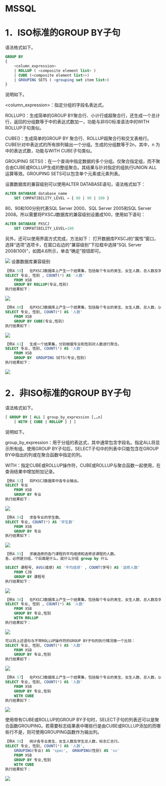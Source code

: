 # MSSQL

# 1．ISO标准的GROUP BY子句

语法格式如下。
```sql
GROUP BY
{
    <column_expression>
    | ROLLUP ( <composite element list> )
    | CUBE (<composite element list>>)
    | GROUPING SETS ( <grouping set item list>)
}
```
说明如下。

<column_expression>：指定分组的字段名表达式。

ROLLUP()：生成简单的GROUP BY聚合行、小计行或超聚合行，还生成一个总计行，返回的分组数等于<composite element list>中的表达式数加一，功能与非ISO标准语法中的WITH ROLLUP子句类似。

CUBE()：生成简单的GROUP BY 聚合行、ROLLUP超聚合行和交叉表格行。CUBE针对<composite element list>中表达式的所有排列输出一个分组。生成的分组数等于2n，其中，n 为<composite element list>中的表达式数，功能与WITH CUBE子句类似。

GROUPING SETS()：在一个查询中指定数据的多个分组。仅聚合指定组，而不聚合由CUBE或ROLLUP生成的整组聚合。其结果与针对指定的组执行UNION ALL运算等效。GROUPING SETS可以包含单个元素或元素列表。

设置数据库的兼容级别可以使用ALTER DATABASE语句，语法格式如下：
```sql
ALTER DATABASE database_name 
	SET COMPATIBILITY_LEVEL = { 80 | 90 | 100 }
```
80、90和100分别代表SQL Server 2000、SQL Server 2005和SQL Server 2008。所以需要将PXSCJ数据库的兼容级别设置成100，使用如下语句：
```sql
ALTER DATABASE PXSCJ
	SET COMPATIBILITY_LEVEL=100
```
另外，还可以使用界面方式完成，方法如下：
打开数据库PXSCJ的“属性”窗口，选择“选项”选项卡，在窗口右边的“兼容级别”下拉框中选择“SQL Server 2008(100)”，如图4.6所示，单击“确定”按钮即可。

![](https://cdn.jsdelivr.net/gh/ZanderZhao/img20/file/20200121235845.png)
设置数据库兼容级别
```sql
【例4.59】  在PXSCJ数据库上产生一个结果集，包括每个专业的男生、女生人数、总人数及学生总人数。
SELECT 专业, 性别 , COUNT(*) AS '人数'
	FROM XSB
	GROUP BY ROLLUP(专业,性别)
执行结果如下：
```
![](https://cdn.jsdelivr.net/gh/ZanderZhao/img20/file/20200121235846.png)
```sql
【例4.60】  在PXSCJ数据库上产生一个结果集，包括每个专业的男生、女生人数、总人数，以及男生总数、女生总数、学生总人数。
SELECT 专业, 性别, COUNT(*) AS '人数'
	FROM XSB
	GROUP BY CUBE(专业,性别) 
执行结果如下：
```
![](https://cdn.jsdelivr.net/gh/ZanderZhao/img20/file/20200121235847.png)

```sql
【例4.61】  生成一个结果集，分别根据专业和性别对人数进行聚合。
SELECT 专业, 性别, COUNT(*) AS '人数'
	FROM XSB
	GROUP BY  GROUPING SETS(专业,性别)
执行结果如下：
```
![](https://cdn.jsdelivr.net/gh/ZanderZhao/img20/file/20200121235848.png)







# 2．非ISO标准的GROUP BY子句

语法格式如下。
```sql
[ GROUP BY [ ALL ] group_by_expression [,…n]
    [ WITH { CUBE | ROLLUP } ] ]
```
说明如下。

group_by_expression：用于分组的表达式，其中通常包含字段名。指定ALL将显示所有组。使用GROUP BY子句后，SELECT子句中的列表中只能包含在GROUP BY中指出的列或在聚合函数中指定的列。

WITH：指定CUBE或ROLLUP操作符，CUBE或ROLLUP与聚合函数一起使用，在查询结果中增加附加记录。

```sql
【例4.53】  将PXSCJ数据库中各专业输出。
SELECT 专业
	FROM XSB
	GROUP BY 专业
执行结果如下：
```
![](https://cdn.jsdelivr.net/gh/ZanderZhao/img20/file/20200121235849.png)
```sql
【例4.54】  求各专业的学生数。
SELECT 专业, COUNT(*) AS '学生数'
	FROM XSB
	GROUP BY 专业
执行结果如下：
```
![](https://cdn.jsdelivr.net/gh/ZanderZhao/img20/file/20200121235850.png)

```sql
【例4.55】  求被选修的各门课程的平均成绩和选修该课程的人数。
各，必然是分组，个后面是什么。就什么分组 group by 什么

SELECT 课程号, AVG(成绩) AS '平均成绩' , COUNT(学号) AS '选修人数'
	FROM CJB
	GROUP BY 课程号
执行结果如下：
```

![](https://cdn.jsdelivr.net/gh/ZanderZhao/img20/file/20200121235851.png)



```sql
【例4.56】  在PXSCJ数据库上产生一个结果集，包括每个专业的男生、女生人数、总人数及学生总人数。
SELECT 专业, 性别 , COUNT(*) AS '人数'
	FROM XSB
	GROUP BY 专业,性别 
	WITH ROLLUP
执行结果如下：
```
![](https://cdn.jsdelivr.net/gh/ZanderZhao/img20/file/20200121235852.png)

```sql
可以将上述语句与不带ROLLUP操作符的GROUP BY子句的执行情况做一个比较：
SELECT 专业, 性别, COUNT(*) AS '人数'
	FROM XSB
	GROUP BY 专业,性别
执行结果如下：
```

![](https://cdn.jsdelivr.net/gh/ZanderZhao/img20/file/20200121235853.png)

```sql
【例4.57】  在PXSCJ数据库上产生一个结果集，包括每个专业的男生、女生人数、总人数，以及男生总数、女生总数、学生总人数。
SELECT 专业, 性别, COUNT(*) AS '人数'
	FROM XSB
	GROUP BY 专业,性别 
	WITH CUBE
执行结果如下：
```
![](https://cdn.jsdelivr.net/gh/ZanderZhao/img20/file/20200121235854.png)


使用带有CUBE或ROLLUP的GROUP BY子句时，SELECT子句的列表还可以是聚合函数GROUPING。若需要标志结果表中哪些行是由CUBE或ROLLUP添加的而哪些行不是，则可使用GROUPING函数作为输出列。

```sql
【例4.58】  统计各专业男生、女生人数及学生总人数，标志汇总行。
SELECT 专业, 性别, COUNT(*) AS '人数',
	GROUPING(专业) AS 'spec',  GROUPING(性别) AS 'sx'
	FROM XSB
	GROUP BY 专业,性别 
	WITH CUBE
执行结果如下：
```
![](https://cdn.jsdelivr.net/gh/ZanderZhao/img20/file/20200121234634.png)












